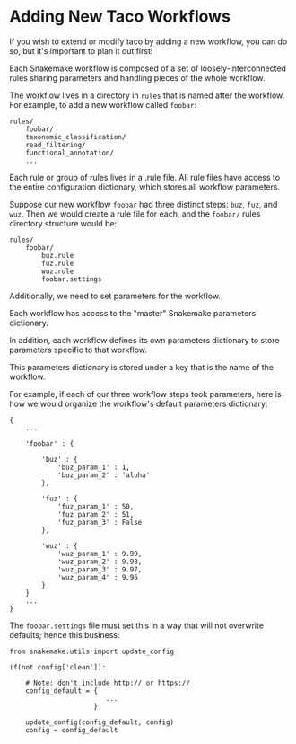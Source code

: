 # Adding New Taco Workflows

If you wish to extend or modify taco by 
adding a new workflow, you can do so,
but it's important to plan it out first!

Each Snakemake workflow is composed of 
a set of loosely-interconnected rules 
sharing parameters and handling pieces 
of the whole workflow.

The workflow lives in a directory 
in `rules` that is named after the 
workflow. For example, to add a new
workflow called `foobar`:

```
rules/
    foobar/
    taxonomic_classification/
    read_filtering/
    functional_annotation/
    ...
```

Each rule or group of rules lives in a 
.rule file. All rule files have access
to the entire configuration dictionary,
which stores all workflow parameters.

Suppose our new workflow `foobar` had 
three distinct steps: `buz`, `fuz`, and `wuz`.
Then we would create a rule file for each,
and the `foobar/` rules directory structure
would be:

```
rules/
    foobar/
        buz.rule
        fuz.rule
        wuz.rule
        foobar.settings
```

Additionally, we need to set parameters for the workflow.

Each workflow has access to the "master" Snakemake
parameters dictionary. 

In addition, each workflow defines its own parameters dictionary
to store parameters specific to that workflow.

This parameters dictionary is stored under a key that is the name 
of the workflow.

For example, if each of our three workflow steps took 
parameters, here is how we would organize the 
workflow's default parameters dictionary:

```
{
    ...

    'foobar' : {

        'buz' : {
            'buz_param_1' : 1,
            'buz_param_2' : 'alpha'
        },

        'fuz' : {
            'fuz_param_1' : 50,
            'fuz_param_2' : 51,
            'fuz_param_3' : False
        },

        'wuz' : {
            'wuz_param_1' : 9.99,
            'wuz_param_2' : 9.98,
            'wuz_param_3' : 9.97,
            'wuz_param_4' : 9.96
        }
    }
    ...
}
```

The `foobar.settings` file must set this 
in a way that will not overwrite defaults;
hence this business:

```
from snakemake.utils import update_config

if(not config['clean']):

    # Note: don't include http:// or https://
    config_default = { 
                        ... 
                     }

    update_config(config_default, config)
    config = config_default
```



